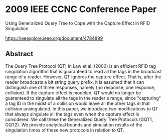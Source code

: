 # 2009 IEEE CCNC Conference Paper

Using Generalized Query Tree to Cope with the Capture Effect in RFID Singulation

https://ieeexplore.ieee.org/document/4784899

## Abstract

The Query Tree Protocol (QT) in Law et al. (2000) is an efficient RFID tag singulation algorithm that is guaranteed to read all the tags in the broadcast range of a reader. However, QT ignores the capture effect. That is, after the reader broadcasts a bit string query prefix, it is assumed that it can distinguish one of three responses, namely {no response, one response, collision}. If the capture effect is modeled, QT would no longer be guaranteed to singulate all the tags in the reader's range, since "capturing" a tag ID in the midst of a collision would leave all the other tags in that collision unsingulated. In this paper, we introduce two modifications to QT that always singulate all the tags even when the capture effect is considered. We call these the Generalized Query Tree Protocols (GQT1, GQT2). We provide analytical bounds and simulation results of the singulation times of these new protocols in relation to QT.